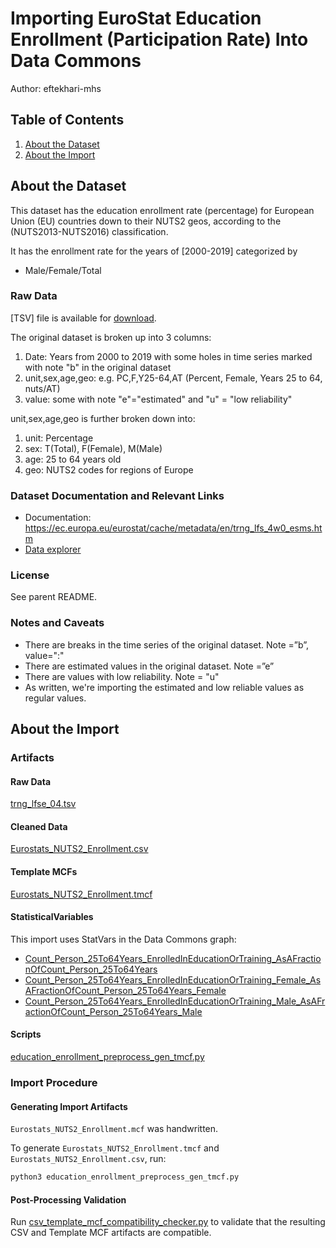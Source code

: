 # Importing EuroStat Education Enrollment (Participation Rate) Into Data Commons

Author: eftekhari-mhs

## Table of Contents

1. [About the Dataset](#about-the-dataset)
1. [About the Import](#about-the-import)

## About the Dataset

This dataset has the education enrollment rate (percentage) for European Union (EU) countries down to their NUTS2 geos, according to the (NUTS2013-NUTS2016) classification.

It has the enrollment rate for the years of [2000-2019] categorized by

- Male/Female/Total

### Raw Data

[TSV] file is available for [download](https://ec.europa.eu/eurostat/estat-navtree-portlet-prod/BulkDownloadListing?file=data/trng_lfse_04.tsv.gz).

The original dataset is broken up into 3 columns:

1. Date: Years from 2000 to 2019 with some holes in time series marked with note "b" in the original dataset
2. unit,sex,age,geo: e.g. PC,F,Y25-64,AT (Percent, Female, Years 25 to 64, nuts/AT)
3. value: some with note "e"="estimated" and "u" = "low reliability"

unit,sex,age,geo is further broken down into:

1. unit: Percentage
2. sex: T(Total), F(Female), M(Male)
3. age: 25 to 64 years old
4. geo: NUTS2 codes for regions of Europe

### Dataset Documentation and Relevant Links

- Documentation: <https://ec.europa.eu/eurostat/cache/metadata/en/trng_lfs_4w0_esms.htm>
- [Data explorer](https://appsso.eurostat.ec.europa.eu/nui/show.do?dataset=trng_lfse_04&lang=en)

### License

See parent README.

### Notes and Caveats

- There are breaks in the time series of the original dataset. Note =”b”, value=":"
- There are estimated values in the original dataset. Note =”e”
- There are values with low reliability. Note = "u"
- As written, we're importing the estimated and low reliable values as regular values.

## About the Import

### Artifacts

#### Raw Data

[trng_lfse_04.tsv](./trng_lfse_04.tsv)

#### Cleaned Data

[Eurostats_NUTS2_Enrollment.csv](./Eurostats_NUTS2_Enrollment.csv)

#### Template MCFs

[Eurostats_NUTS2_Enrollment.tmcf](./Eurostats_NUTS2_Enrollment.tmcf)

#### StatisticalVariables

This import uses StatVars in the Data Commons graph:

- [Count_Person_25To64Years_EnrolledInEducationOrTraining_AsAFractionOfCount_Person_25To64Years](http://datacommons.org/browser/Count_Person_25To64Years_EnrolledInEducationOrTraining_AsAFractionOfCount_Person_25To64Years)
- [Count_Person_25To64Years_EnrolledInEducationOrTraining_Female_AsAFractionOfCount_Person_25To64Years_Female](http://datacommons.org/browser/Count_Person_25To64Years_EnrolledInEducationOrTraining_Female_AsAFractionOfCount_Person_25To64Years_Female)
- [Count_Person_25To64Years_EnrolledInEducationOrTraining_Male_AsAFractionOfCount_Person_25To64Years_Male](http://datacommons.org/browser/Count_Person_25To64Years_EnrolledInEducationOrTraining_Male_AsAFractionOfCount_Person_25To64Years_Male)

#### Scripts

[education_enrollment_preprocess_gen_tmcf.py](./education_enrollment_preprocess_gen_tmcf.py)

### Import Procedure

#### Generating Import Artifacts

`Eurostats_NUTS2_Enrollment.mcf` was handwritten.

To generate `Eurostats_NUTS2_Enrollment.tmcf` and `Eurostats_NUTS2_Enrollment.csv`, run:

```bash
python3 education_enrollment_preprocess_gen_tmcf.py
```

#### Post-Processing Validation

Run
[csv_template_mcf_compatibility_checker.py](./csv_template_mcf_compatibility_checker.py)
to validate that the resulting CSV and Template MCF artifacts are
compatible.
